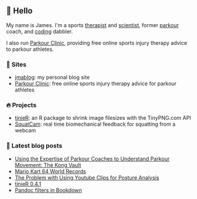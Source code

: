 ## 👋 Hello

My name is James. I'm a sports [therapist](https://jmablog.com/tags/sports-therapy/) and [scientist](https://jmablog.com/research), former [parkour](https://jmablog.com/tags/parkour) coach, and [coding](https://jmablog.com/tags/coding) dabbler.

I also run [Parkour Clinic](https://parkour.clinic), providing free online sports injury therapy advice to parkour athletes.

### 🔗 Sites

- [jmablog](https://jmablog.com): my personal blog site
- [Parkour Clinic](https://parkour.clinic): free online sports injury therapy advice for parkour athletes

### 🔥 Projects
- [tinieR](https://jmablog.github.io/tinieR): an R package to shrink image filesizes with the TinyPNG.com API
- [SquatCam](https://squatcam.vercel.app): real time biomechanical feedback for squatting from a webcam

### 📝 Latest blog posts

<!-- BLOG-POST-LIST:START -->
- [Using the Expertise of Parkour Coaches to Understand Parkour Movement: The Kong Vault](https://jmablog.com/research/mres/)
- [Mario Kart 64 World Records](https://jmablog.com/post/mario-kart/)
- [The Problem with Using Youtube Clips for Posture Analysis](https://jmablog.com/post/posture-analysis/)
- [tinieR 0.4.1](https://jmablog.com/post/tinier-0.4.1/)
- [Pandoc filters in Bookdown](https://jmablog.com/post/pandoc-filters/)
<!-- BLOG-POST-LIST:END -->
